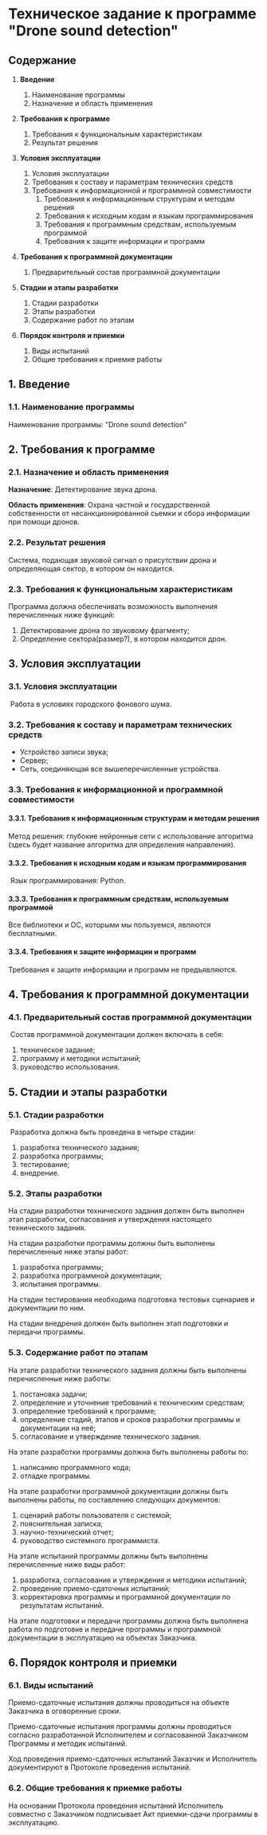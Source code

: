 # Техническое задание к программе "Drone sound detection"

 

## Содержание

1. **Введение**
	1. Наименование программы
	2. Назначение и область применения

2. **Требования к программе**
	1. Требования к функциональным характеристикам
	2. Результат решения

3. **Условия эксплуатации**
	1. Условия эксплуатации
	2. Требования к составу и параметрам технических средств
	3. Требования к информационной и программной совместимости
		1. Требования к информационным структурам и методам решения
		2. Требования к исходным кодам и языкам программирования
		3. Требования к программным средствам, используемым программой
		4. Требования к защите информации и программ

4. **Требования к программной документации**

	1. Предварительный состав программной документации

5. **Стадии и этапы разработки**
	1. Стадии разработки
	2. Этапы разработки
	3. Содержание работ по этапам

6. **Порядок контроля и приемки**
	1. Виды испытаний
	2. Общие требования к приемке работы

## 1. Введение
### 1.1. Наименование программы

​Наименование программы: "Drone sound detection"

## 2. Требования к программе
### 2.1. Назначение и область применения

​**Назначение**: Детектирование звука дрона. 

​**Область применения**: Охрана частной и государственной собственности от несанкционированной сьемки и сбора информации при помощи дронов.

### 2.2. Результат решения

Система, подающая звуковой сигнал о присутствии дрона и определяющая сектор, в котором он находится.

### 2.3. Требования к функциональным характеристикам

​Программа должна обеспечивать возможность выполнения перечисленных ниже функций:
1. Детектирование дрона по звуковому фрагменту;​
2. Определение сектора(размер?), в котором находится дрон.

## 3. Условия эксплуатации
### 3.1. Условия эксплуатации
​
Работа в условиях городского фонового шума.

### 3.2. Требования к составу и параметрам технических средств
 - Устройство записи звука;
 - Сервер;
 - Сеть, соединяющая все вышеперечисленные устройства.

### 3.3. Требования к информационной и программной совместимости
#### 3.3.1. Требования к информационным структурам и методам решения

​Метод решения: глубокие нейронные сети с использование алгоритма (здесь будет название алгоритма для определения направления).

#### 3.3.2. Требования к исходным кодам и языкам программирования
​
Язык программирования: Python.

#### 3.3.3. Требования к программным средствам, используемым программой

Все библиотеки и ОС, которыми мы пользуемся, являются бесплатными.

#### 3.3.4. Требования к защите информации и программ

Требования к защите информации и программ не предъявляются.

## 4. Требования к программной документации
### 4.1. Предварительный состав программной документации
​
Состав программной документации должен включать в себя:
1. техническое задание;
2. программу и методики испытаний;
3. руководство использования.

## 5. Стадии и этапы разработки
### 5.1. Стадии разработки
​
Разработка должна быть проведена в четыре стадии:
1. разработка технического задания;
2. разработка программы;
3. тестирование;
4. внедрение.

### 5.2. Этапы разработки

​На стадии разработки технического задания должен быть выполнен этап разработки, согласования и утверждения настоящего технического задания.

​На стадии разработки программы должны быть выполнены перечисленные ниже этапы работ:
1. разработка программы;
2. разработка программной документации;
3. испытания программы.

На стадии тестирования необходима подготовка тестовых сценариев и документации по ним.

На стадии внедрения должен быть выполнен этап подготовки и передачи программы.

### 5.3. Содержание работ по этапам
На этапе разработки технического задания должны быть выполнены перечисленные ниже работы:
1. постановка задачи;
2. определение и уточнение требований к техническим средствам;
3. определение требований к программе;
4. определение стадий, этапов и сроков разработки программы и документации на неё;
5. согласование и утверждение технического задания.

На этапе разработки программы должна быть выполнены работы по:
1. написанию программного кода;
2. отладке программы.

На этапе разработки программной документации должны быть выполнены работы, по составлению следующих документов:
1. сценарий работы пользователя с системой;
2. пояснительная записка;
3. научно-технический отчет;
4. руководство системного программиста.

На этапе испытаний программы должны быть выполнены перечисленные ниже                 			виды работ:
1.   разработка, согласование и утверждение и методики испытаний;
2.   проведение приемо-сдаточных испытаний;
3.   корректировка программы и программной документации по результатам испытаний.

На этапе подготовки и передачи программы должна быть выполнена работа по подготовке и передаче программы и программной документации в эксплуатацию на объектах Заказчика.

## 6. Порядок контроля и приемки
### 6.1. Виды испытаний

Приемо-сдаточные испытания должны проводиться на объекте Заказчика в оговоренные сроки.

Приемо-сдаточные испытания программы должны проводиться согласно разработанной Исполнителем и согласованной Заказчиком Программы и методик испытаний.

Ход проведения приемо-сдаточных испытаний Заказчик и Исполнитель документируют в Протоколе проведения испытаний.

### 6.2. Общие требования к приемке работы

На основании Протокола проведения испытаний Исполнитель совместно с Заказчиком подписывает Акт приемки-сдачи программы в эксплуатацию.
